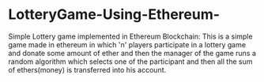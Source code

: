 # LotteryGame-Using-Ethereum-
Simple Lottery game implemented in Ethereum Blockchain:
This is a simple game made in ethereum in which 'n' players participate in a lottery game and donate some amount of ether and then
the manager of the game runs a random algorithm which selects one of the participant and then all the sum of ethers(money) is transferred 
into his account.
